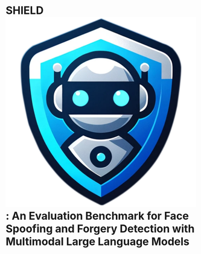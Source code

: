 # SHIELD![Image text](https://github.com/laiyingxin2/SHIELD/blob/main/logo.png): An Evaluation Benchmark for Face Spoofing and Forgery Detection with Multimodal Large Language Models
